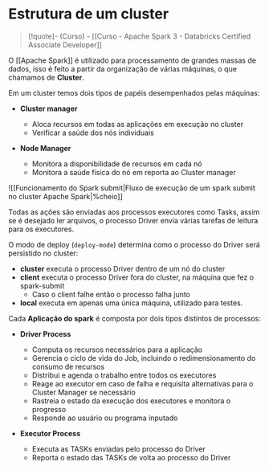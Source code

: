 # Estrutura de um cluster

> [!quote]- (Curso) - [[Curso - Apache Spark 3 - Databricks Certified Associate Developer]]

O [[Apache Spark]] é utilizado para processamento de grandes massas de dados, isso é feito a partir da organização de várias máquinas, o que chamamos de **Cluster**.

Em um cluster temos dois tipos de papéis desempenhados pelas máquinas:

- **Cluster manager**
	- Aloca recursos em todas as aplicações em execução no cluster
	- Verificar a saúde dos nós individuais

- **Node Manager**
	- Monitora a disponibilidade de recursos em cada nó
	- Monitora a saúde física do nó em reporta ao Cluster manager

![[Funcionamento do Spark submit|Fluxo de execução de um spark submit no cluster Apache Spark|%cheio]]

Todas as ações são enviadas aos processos executores como Tasks, assim se é desejado ler arquivos, o processo Driver envia várias tarefas de leitura para os executores.

O modo de deploy (`deploy-mode`) determina como o processo do Driver será persistido no cluster:

- **cluster** executa o processo Driver dentro de um nó do cluster
- **client** executa o processo Driver fora do cluster, na máquina que fez o spark-submit
	- Caso o client falhe então o processo falha junto
- **local** executa em apenas uma única máquina, utilizado para testes.

Cada **Aplicação do spark** é composta por dois tipos distintos de processos:

- **Driver Process**
	- Computa os recursos necessários para a aplicação 
	- Gerencia o ciclo de vida do Job, incluindo o redimensionamento do consumo de recursos
	- Distribui e agenda o trabalho entre todos os executores
	- Reage ao executor em caso de falha e requisita alternativas para o Cluster Manager se necessário
	- Rastreia o estado da execução dos executores e monitora o progresso
	- Responde ao usuário ou programa inputado

- **Executor Process**
	- Executa as TASKs enviadas pelo processo do Driver
	- Reporta o estado das TASKs de volta ao processo do Driver
